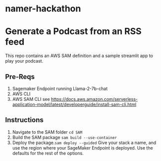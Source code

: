# namer-hackathon
# Generate a Podcast from an RSS feed

This repo contains an AWS SAM definition and a sample streamlit app to play your podcast.

## Pre-Reqs
1. Sagemaker Endpoint running Llama-2-7b-chat
2. AWS CLI
3. AWS SAM CLI   see https://docs.aws.amazon.com/serverless-application-model/latest/developerguide/install-sam-cli.html

## Instructions

1. Navigate to the SAM folder `cd SAM`
2. Build the SAM package `sam build --use-container`
3. Deploy the package.`sam deploy --guided`  Give your stack a name, and use the region where your SageMaker Endpoint is deployed.  Use the defaults for the rest of the options.

